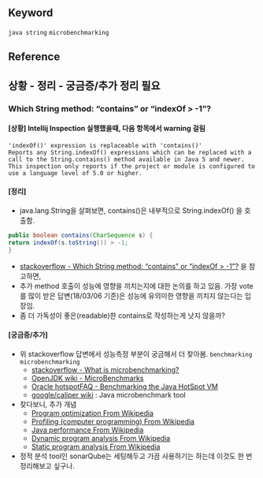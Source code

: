 ## Keyword
`java string` `microbenchmarking`

## Reference

## 상황 - 정리 - 궁금증/추가 정리 필요
### Which String method: “contains” or “indexOf > -1”?
#### [상황] Intellij Inspection 실행했을때, 다음 항목에서 warning 걸림
  ```
  'indexOf()' expression is replaceable with 'contains()'  
  Reports any String.indexOf() expressions which can be replaced with a call to the String.contains() method available in Java 5 and newer.  
  This inspection only reports if the project or module is configured to use a language level of 5.0 or higher.
  ```
#### [정리]
  -  java.lang.String을 살펴보면, contains()은 내부적으로 String.indexOf() 을 호출함. 
  ```java
  public boolean contains(CharSequence s) {
  return indexOf(s.toString()) > -1;
  }
  ```
  - [stackoverflow - Which String method: “contains” or “indexOf > -1”?](https://stackoverflow.com/questions/10714376/which-string-method-contains-or-indexof-1#) 을 참고하면, 
  - 추가 method 호출이 성능에 영향을 끼치는지에 대한 논의를 하고 있음. 가장 vote를 많이 받은 답변(18/03/06 기준)은 성능에 유의미한 영향을 끼치지 않는다는 입장임.
  - 좀 더 가독성이 좋은(readable)한 contains로 작성하는게 낫지 않을까? 

#### [궁금증/추가]
- 위 stackoverflow 답변에서 성능측정 부분이 궁금해서 더 찾아봄. `benchmarking` `microbenchmarking`
  - [stackoverflow - What is microbenchmarking?](https://stackoverflow.com/questions/2842695/what-is-microbenchmarking)
  - [OpenJDK wiki - MicroBenchmarks](https://wiki.openjdk.java.net/display/HotSpot/MicroBenchmarks)
  - [Oracle hotspotFAQ - Benchmarking the Java HotSpot VM ](http://www.oracle.com/technetwork/java/hotspotfaq-138619.html#benchmarking_simple)
  - [google/caliper wiki](https://github.com/google/caliper/wiki/BestPractices) : Java microbenchmark tool
- 찾다보니, 추가 개념
  - [Program optimization From Wikipedia](https://en.wikipedia.org/wiki/Program_optimization)
  - [Profiling (computer programming) From Wikipedia](https://en.wikipedia.org/wiki/Profiling_(computer_programming))
  - [Java performance From Wikipedia](https://en.wikipedia.org/wiki/Java_performance)
  - [Dynamic program analysis From Wikipedia](https://en.wikipedia.org/wiki/Dynamic_program_analysis)
  - [Static program analysis From Wikipedia](https://en.wikipedia.org/wiki/Static_program_analysis)
- 정적 분석 tool인 sonarQube는 세팅해두고 가끔 사용하기는 하는데 이것도 한 번 정리해보고 싶구나.


